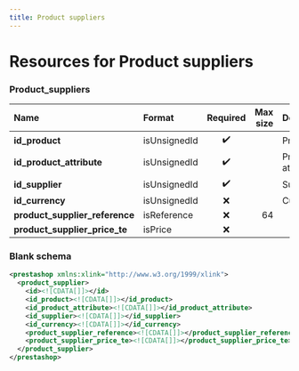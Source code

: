 ```yaml
---
title: Product suppliers
---
```


# Resources for Product suppliers

### Product_suppliers

|              Name              |    Format    | Required | Max size |     Description      |
| :----------------------------- | :----------- | :------: | -------: | :------------------- |
| **id_product**                 | isUnsignedId | ✔️       |          | Product ID           |
| **id_product_attribute**       | isUnsignedId | ✔️       |          | Product attribute ID |
| **id_supplier**                | isUnsignedId | ✔️       |          | Supplier ID          |
| **id_currency**                | isUnsignedId | ❌        |          | Currency ID          |
| **product_supplier_reference** | isReference  | ❌        | 64       |                      |
| **product_supplier_price_te**  | isPrice      | ❌        |          |                      |


### Blank schema

```xml
<prestashop xmlns:xlink="http://www.w3.org/1999/xlink">
  <product_supplier>
    <id><![CDATA[]]></id>
    <id_product><![CDATA[]]></id_product>
    <id_product_attribute><![CDATA[]]></id_product_attribute>
    <id_supplier><![CDATA[]]></id_supplier>
    <id_currency><![CDATA[]]></id_currency>
    <product_supplier_reference><![CDATA[]]></product_supplier_reference>
    <product_supplier_price_te><![CDATA[]]></product_supplier_price_te>
  </product_supplier>
</prestashop>
```

